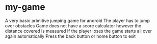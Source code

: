 # my-game
A very basic primitive jumping game for android
The player has to jump over obstacles 
Game does not have a score calculator however the distance covered is measured
If the player loses the game starts all over again automatically
Press the back button or home button to exit

